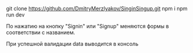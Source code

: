 git clone https://github.com/DmitryMerzlyakov/SinginSingup.git
npm i
npm run dev

По нажатию на кнопку "Signin" или "Signup" меняются формы в соответствии с названием. 

При успешной валидации data выводится в консоль
